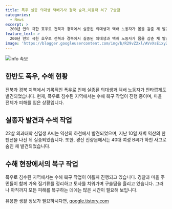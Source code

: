 ```yaml
---
title: 폭우 실종 의대생 택배기사 결국 숨져…이틀째 복구 구슬땀
categories:
  - News
excerpt: >
  200년 만의 극한 호우로 전북과 경북에서 실종된 의대생과 택배 노동자가 몸을 감춘 채 발견됐습니다. 의대생 A씨는 하천에서 발견됐고, 택배 노동자 B씨는 차량이 잠긴 후 휩쓸려 사라진 채 발견됐습니다. 이틀째 되는 터전 복구에는 구슬땀이 이어졌고, 재정비 작업은 속도를 내지 못하고 있습니다. 실종자와 피해를 진 민들의 상황도 심각합니다.
feature_text: >
  200년 만의 극한 호우로 전북과 경북에서 실종된 의대생과 택배 노동자가 몸을 감춘 채 발견됐습니다. 의대생 A씨는 하천에서 발견됐고, 택배 노동자 B씨는 차량이 잠긴 후 휩쓸려 사라진 채 발견됐습니다. 이틀째 되는 터전 복구에는 구슬땀이 이어졌고, 재정비 작업은 속도를 내지 못하고 있습니다. 실종자와 피해를 진 민들의 상황도 심각합니다.
image: 'https://blogger.googleusercontent.com/img/b/R29vZ2xl/AVvXsEixyZcFfHzMRdzZMjFBmAUKJYCLCGyLL1o632UiGVXcaFdKo_bkvkuCioo0uUKlGfBVcT3P84aROyZIXSBEx3Aw5nCQ3pTgDom1WDC4m8eifvWiAmWEEVb4x6G_l8C0QH225ldMjyaFvpxGEBGNO37VmDTDMHGhJPq73UglMfDca1-0aw/s1600/blogspot.png'
---
```


<p><img src="https://blogger.googleusercontent.com/img/b/R29vZ2xl/AVvXsEixyZcFfHzMRdzZMjFBmAUKJYCLCGyLL1o632UiGVXcaFdKo_bkvkuCioo0uUKlGfBVcT3P84aROyZIXSBEx3Aw5nCQ3pTgDom1WDC4m8eifvWiAmWEEVb4x6G_l8C0QH225ldMjyaFvpxGEBGNO37VmDTDMHGhJPq73UglMfDca1-0aw/s1600/blogspot.png" alt="info 속보" /></p>

<h2 data-ke-size="size26">한반도 폭우, 수해 현황</h2>

<p>전북과 경북 지역에서 기록적인 폭우로 인해 실종된 의대생과 택배 노동자가 안타깝게도 발견되었습니다. 현재, 폭우로 침수된 지역에서는 수해 복구 작업이 진행 중이며, 마을 전체가 피해를 입은 상황입니다.</p>

<h2 data-ke-size="size26">실종자 발견과 수색 작업</h2>

<p>22살 의과대학 신입생 A씨는 익산의 하천에서 발견되었으며, 지난 10일 새벽 익산의 한 펜션을 나선 뒤 실종되었습니다. 또한, 경산 진량읍에서는 40대 여성 B씨가 하천 사고로 숨진 채 발견되었습니다.</p>

<h2 data-ke-size="size26">수해 현장에서의 복구 작업</h2>

<p>폭우로 침수된 지역에서는 수해 복구 작업이 이틀째 진행되고 있습니다. 경찰과 마을 주민들이 함께 가옥 집기류를 정리하고 토사를 치워가며 구슬땀을 흘리고 있습니다. 그러나 아직까지 모든 피해를 복구하는 데에는 많은 시간이 필요해 보입니다.</p>
유용한 생활 정보가 필요하시다면, <a href="https://qoogle.tistory.com" rel="dofollow">qoogle.tistory.com</a>


